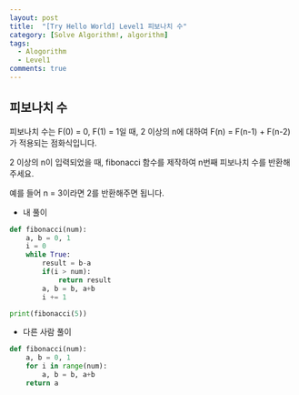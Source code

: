 ```yaml
---
layout: post
title:  "[Try Hello World] Level1 피보나치 수"
category: [Solve Algorithm!, algorithm]
tags:
  - Alogorithm
  - Level1
comments: true
---
```


## 피보나치 수
피보나치 수는 F(0) = 0, F(1) = 1일 때, 2 이상의 n에 대하여 F(n) = F(n-1) + F(n-2) 가 적용되는 점화식입니다.

2 이상의 n이 입력되었을 때, fibonacci 함수를 제작하여 n번째 피보나치 수를 반환해 주세요.

예를 들어 n = 3이라면 2를 반환해주면 됩니다.

- 내 풀이

```python
def fibonacci(num):
    a, b = 0, 1
    i = 0
    while True:
        result = b-a
        if(i > num):
            return result
        a, b = b, a+b
        i += 1

print(fibonacci(5))
```

- 다른 사람 풀이

```python
def fibonacci(num):
    a, b = 0, 1
    for i in range(num):
        a, b = b, a+b
    return a
```
